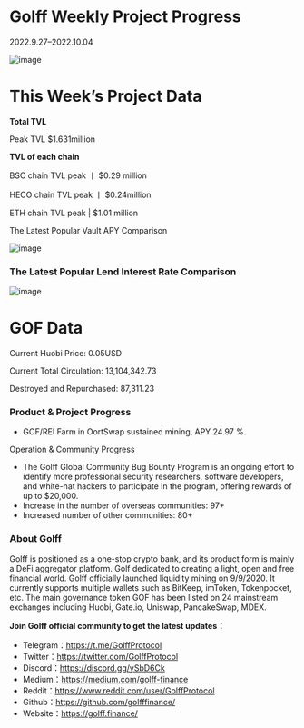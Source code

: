 # Golff Weekly Project Progress

2022.9.27–2022.10.04

![image](https://docs.golff.com/blog/page/week80/15.jpg)

# This Week’s Project Data

**Total TVL**

Peak TVL $1.631million

**TVL of each chain**

BSC chain TVL peak 丨 $0.29 million

HECO chain TVL peak 丨 $0.24million

ETH chain TVL peak | $1.01 million

The Latest Popular Vault APY Comparison

![image](https://docs.golff.com/blog/page/week80/12.jpg)

### The Latest Popular Lend Interest Rate Comparison

![image](https://docs.golff.com/blog/page/week80/13.jpg)

# GOF Data

Current Huobi Price: 0.05USD

Current Total Circulation: 13,104,342.73

Destroyed and Repurchased: 87,311.23

### Product & Project Progress

- GOF/REI Farm in OortSwap sustained mining, APY 24.97 %.

Operation & Community Progress

- The Golff Global Community Bug Bounty Program is an ongoing effort to identify more professional security researchers, software developers, and white-hat hackers to participate in the program, offering rewards of up to $20,000.
- Increase in the number of overseas communities: 97+
- Increased number of other communities: 80+

### About Golff

Golff is positioned as a one-stop crypto bank, and its product form is mainly a DeFi aggregator platform. Golf dedicated to creating a light, open and free financial world. Golff officially launched liquidity mining on 9/9/2020. It currently supports multiple wallets such as BitKeep, imToken, Tokenpocket, etc. The main governance token GOF has been listed on 24 mainstream exchanges including Huobi, Gate.io, Uniswap, PancakeSwap, MDEX.

**Join Golff official community to get the latest updates：**

- Telegram：https://t.me/GolffProtocol
- Twitter：https://twitter.com/GolffProtocol
- Discord：https://discord.gg/ySbD6Ck
- Medium：https://medium.com/golff-finance
- Reddit：https://www.reddit.com/user/GolffProtocol
- Github：https://github.com/golfffinance/
- Website：https://golff.finance/
